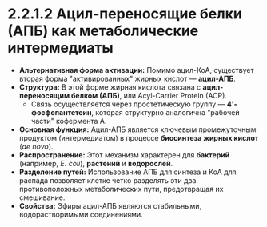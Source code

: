 # 2.2.1.2 Ацил-переносящие белки (АПБ) как метаболические интермедиаты

*   **Альтернативная форма активации:** Помимо ацил-КоА, существует вторая форма "активированных" жирных кислот — **ацил-АПБ**.
*   **Структура:** В этой форме жирная кислота связана с **ацил-переносящим белком (АПБ)**, или Acyl-Carrier Protein (ACP).
    *   Связь осуществляется через простетическую группу — **4'-фосфопантетеин**, которая структурно аналогична "рабочей части" кофермента А.
*   **Основная функция:** Ацил-АПБ является ключевым промежуточным продуктом (интермедиатом) в процессе **биосинтеза жирных кислот** (*de novo*).
*   **Распространение:** Этот механизм характерен для **бактерий** (например, *E. coli*), **растений** и **водорослей**.
*   **Разделение путей:** Использование АПБ для синтеза и КоА для распада позволяет клетке четко разделять эти два противоположных метаболических пути, предотвращая их смешивание.
*   **Свойства:** Эфиры ацил-АПБ являются стабильными, водорастворимыми соединениями.
